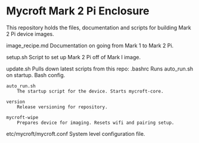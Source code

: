 # Mycroft Mark 2 Pi Enclosure

This repository holds the files, documentation and scripts for building Mark 2 Pi device images.

image_recipe.md
Documentation on going from Mark 1 to Mark 2 Pi.

setup.sh
Script to set up Mark 2 Pi off of Mark I image.

update.sh
Pulls down latest scripts from this repo:
    .bashrc
        Runs auto_run.sh on startup. Bash config.
        
    auto_run.sh
        The startup script for the device. Starts mycroft-core.

    version
        Release versioning for repository.

    mycroft-wipe
        Prepares device for imaging. Resets wifi and pairing setup.

etc/mycroft/mycroft.conf
    System level configuration file.